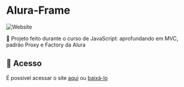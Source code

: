 # Alura-Frame
![Website](https://img.shields.io/website?down_color=lightgrey&style=flat-square&logo=appveyor&down_message=offline&label=STATUS&logo=STATUS&style=for-the-badge&up_message=FINALIZADO&url=https%3A%2F%2Fshields.io)

:book: Projeto feito durante o curso de JavaScript: aprofundando em MVC, padrão Proxy e Factory da Alura

## 📁 Acesso
É possivel acessar o site <a href="https://alura-frame-52fm9oymq-lucaslkj.vercel.app/">aqui</a>
ou <a href="https://github.com/lucash-barbosa/Alura-Frame/archive/refs/heads/master.zip">baixá-lo</a>

